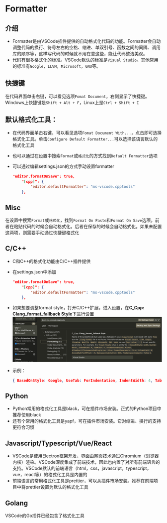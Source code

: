 # Formatter

## 介绍

- Formatter是由VSCode插件提供的自动格式化代码的功能。Formatter会自动调整代码的换行、符号左右的空格、缩进、单双引号、函数之间的间隔、调用库的顺序等，这样写代码的时候就不用在意这些，能让代码整洁美观。
- 代码有很多格式化的标准。VSCode默认的标准是`Visual Studio`。其他常用的标准有`Google`，`LLVM`，`Microsoft`，`GNU`等。

## 快捷键

在代码界面单击右键，可以看见选项`Fomat Document`，右侧显示了快捷键。Windows上快捷键是`Shift + Alt + F`，Linux上是`Ctrl + Shift + I`

## 默认格式化工具：

- 在代码界面单击右键，可以看见选项`Fomat Document With...`，点击即可选择格式化工具。单击`Configure Default Formatter...`可以选择该语言默认的格式化工具

- 也可以通过在设置中搜索`Format`或`格式化`的方式找到`Default Formatter`选项

- 可以通过编辑settings.json的方式手动设置formatter

  ```json
  "editor.formatOnSave": true,
      "[cpp]": {
          "editor.defaultFormatter": "ms-vscode.cpptools"
      },
  ```

## Misc

在设置中搜索`Format`或`格式化`，找到`Format On Paste`和`Format On Save`选项。前者在粘贴代码的时候会自动格式化。后者在保存的时候会自动格式化。如果未配置这两项，则需要手动通过快捷键格式化

## C/C++

- C和C++的格式化功能由C/C++插件提供

- 在settings.json中添加
    ```json
    "editor.formatOnSave": true,
        "[cpp]": {
            "editor.defaultFormatter": "ms-vscode.cpptools"
        },
    ```

- 如果想要调整format style，打开C/C++扩展，进入设置，在**C_Cpp: Clang_format_fallback Style**下进行设置![format](assets/cpp_format.png)
- 示例：
  ```json
  { BasedOnStyle: Google, UseTab: ForIndentation, IndentWidth: 4, TabWidth: 4, ColumnLimit: 100 }
  ```

## Python

- Python常用的格式化工具是black，可在插件市场安装。正式的Python项目中推荐使用black
- 还有个常用的格式化工具是yapf，可在插件市场安装。它对缩进、换行的支持更符合习惯

## Javascript/Typescript/Vue/React

- VSCode是使用Electron框架开发，界面由网页技术通过Chromium（浏览器内核）渲染。VSCode深度集成了前端技术，因此也内置了对所有前端语言的支持。VSCode默认的前端语言（html，css，javascript，typescript，vue，react等）的格式化工具是内置的
- 前端语言的常用格式化工具是prettier，可以从插件市场安装。推荐在前端项目中将prettier设置为默认的格式化工具

## Golang

VSCode的Go插件已经包含了格式化工具